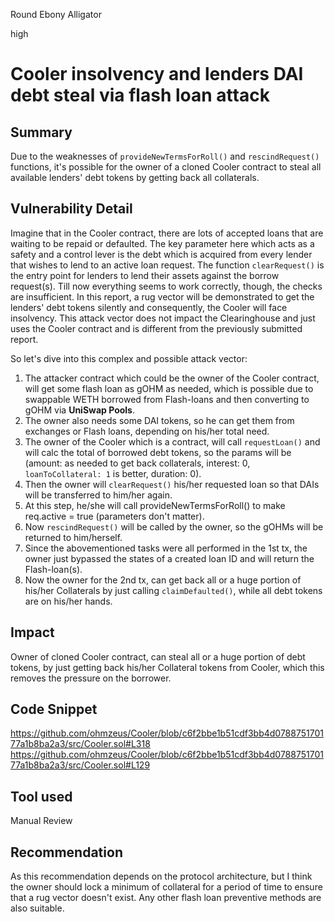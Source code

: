 Round Ebony Alligator

high

# Cooler insolvency and lenders DAI debt steal via flash loan attack
## Summary

Due to the weaknesses of `provideNewTermsForRoll()` and `rescindRequest()` functions, it's possible for the owner of a cloned Cooler contract to steal all available lenders' debt tokens by getting back all collaterals.

## Vulnerability Detail

Imagine that in the Cooler contract, there are lots of accepted loans that are waiting to be repaid or defaulted. The key parameter here which acts as a safety and a control lever is the debt which is acquired from every lender that wishes to lend to an active loan request. The function `clearRequest()` is the entry point for lenders to lend their assets against the borrow request(s). Till now everything seems to work correctly, though, the checks are insufficient. In this report, a rug vector will be demonstrated to get the lenders' debt tokens silently and consequently, the Cooler will face insolvency.
This attack vector does not impact the Clearinghouse and just uses the Cooler contract and is different from the previously submitted report.

So let's dive into this complex and possible attack vector:
1. The attacker contract which could be the owner of the Cooler contract, will get some flash loan as gOHM as needed, which is possible due to swappable WETH borrowed from Flash-loans and then converting to gOHM via **UniSwap Pools**.
2. The owner also needs some DAI tokens, so he can get them from exchanges or Flash loans, depending on his/her total need.
3. The owner of the Cooler which is a contract, will call `requestLoan()` and will calc the total of borrowed debt tokens, so the params will be (amount: as needed to get back collaterals, interest: 0, `loanToCollateral: 1` is better, duration: 0).
4. Then the owner will `clearRequest()` his/her requested loan so that DAIs will be transferred to him/her again.
5. At this step, he/she will call provideNewTermsForRoll() to make req.active = true (parameters don't matter).
6. Now `rescindRequest()` will be called by the owner, so the gOHMs will be returned to him/herself.
7. Since the abovementioned tasks were all performed in the 1st tx, the owner just bypassed the states of a created loan ID and will return the Flash-loan(s).
8. Now the owner for the 2nd tx, can get back all or a huge portion of his/her Collaterals by just calling `claimDefaulted()`, while all debt tokens are on his/her hands.

## Impact

Owner of cloned Cooler contract, can steal all or a huge portion of debt tokens, by just getting back his/her Collateral tokens from Cooler, which this removes the pressure on the borrower.

## Code Snippet

https://github.com/ohmzeus/Cooler/blob/c6f2bbe1b51cdf3bb4d078875170177a1b8ba2a3/src/Cooler.sol#L318
https://github.com/ohmzeus/Cooler/blob/c6f2bbe1b51cdf3bb4d078875170177a1b8ba2a3/src/Cooler.sol#L129

## Tool used
Manual Review

## Recommendation
As this recommendation depends on the protocol architecture, but I think the owner should lock a minimum of collateral for a period of time to ensure that a rug vector doesn't exist. Any other flash loan preventive methods are also suitable.